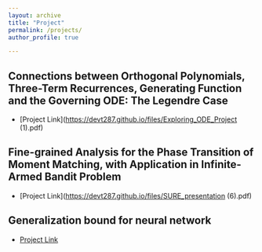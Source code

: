 ```yaml
---
layout: archive
title: "Project"
permalink: /projects/
author_profile: true

---
```

## Connections between Orthogonal Polynomials, Three-Term Recurrences, Generating Function and the Governing ODE: The Legendre Case
+ [Project Link](https://devt287.github.io/files/Exploring_ODE_Project (1).pdf)

## Fine-grained Analysis for the Phase Transition of Moment Matching, with Application in Infinite-Armed Bandit Problem
+ [Project Link](https://devt287.github.io/files/SURE_presentation (6).pdf)
## Generalization bound for neural network
+ [Project Link](https://devt287.github.io/files/FML_Project.pdf)

